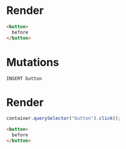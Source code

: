 # Render
```html
<button>
  before
</button>
```

# Mutations
```
INSERT button
```

# Render
```js
container.querySelector("button").click();
```
```html
<button>
  before
</button>
```
